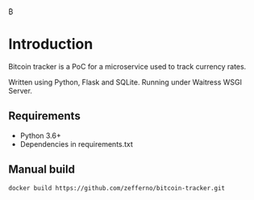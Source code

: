 ₿ 
# Introduction
Bitcoin tracker is a PoC for a microservice used to track currency rates.

Written using Python, Flask and SQLite. Running under Waitress WSGI Server.

## Requirements
- Python 3.6+
- Dependencies in requirements.txt

## Manual build
`docker build https://github.com/zefferno/bitcoin-tracker.git`
